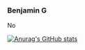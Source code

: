 ### Benjamin G

<!--
**BenG49/BenG49** is a ✨ _special_ ✨ repository because its `README.md` (this file) appears on your GitHub profile.

Here are some ideas to get you started:

- 🔭 I’m currently working on ...
- 🌱 I’m currently learning ...
- 👯 I’m looking to collaborate on ...
- 🤔 I’m looking for help with ...
- 💬 Ask me about ...
- 📫 How to reach me: ...
- 😄 Pronouns: ...
- ⚡ Fun fact: ...
-->

No

[![Anurag's GitHub stats](https://github-readme-stats.vercel.app/api?username=BenG49)](https://github.com/anuraghazra/github-readme-stats)

